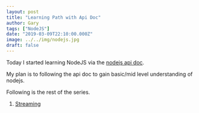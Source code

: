```yaml
---
layout: post
title: "Learning Path with Api Doc"
author: Gary
tags: ["NodeJS"]
date: "2019-03-09T22:10:00.000Z"
image: ../../img/nodejs.jpg
draft: false
---
```


Today I started learning NodeJS via the [nodejs api doc](https://nodejs.org/api/index.html).

My plan is to following the api doc to gain basic/mid level understanding of nodejs.

Following is the rest of the series.

1. [Streaming](../01-stream/)
